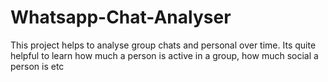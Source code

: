 # Whatsapp-Chat-Analyser
This project helps to analyse group chats and personal over time. Its quite helpful to learn how much a person is active in a group, how much social a person is etc
